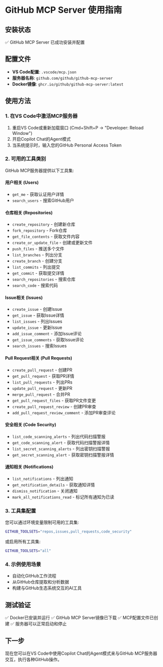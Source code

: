 # GitHub MCP Server 使用指南

## 安装状态
✅ GitHub MCP Server 已成功安装并配置

## 配置文件
- **VS Code配置**: `.vscode/mcp.json`
- **服务器名称**: `github.com/github/github-mcp-server`
- **Docker镜像**: `ghcr.io/github/github-mcp-server:latest`

## 使用方法

### 1. 在VS Code中激活MCP服务器
1. 重启VS Code或重新加载窗口 (Cmd+Shift+P -> "Developer: Reload Window")
2. 开启Copilot Chat的Agent模式
3. 当系统提示时，输入您的GitHub Personal Access Token

### 2. 可用的工具类别
GitHub MCP服务器提供以下工具集:

#### 用户相关 (Users)
- `get_me` - 获取认证用户详情
- `search_users` - 搜索GitHub用户

#### 仓库相关 (Repositories) 
- `create_repository` - 创建新仓库
- `fork_repository` - Fork仓库
- `get_file_contents` - 获取文件内容
- `create_or_update_file` - 创建或更新文件
- `push_files` - 推送多个文件
- `list_branches` - 列出分支
- `create_branch` - 创建分支
- `list_commits` - 列出提交
- `get_commit` - 获取提交详情
- `search_repositories` - 搜索仓库
- `search_code` - 搜索代码

#### Issue相关 (Issues)
- `create_issue` - 创建Issue
- `get_issue` - 获取Issue详情
- `list_issues` - 列出Issues
- `update_issue` - 更新Issue
- `add_issue_comment` - 添加Issue评论
- `get_issue_comments` - 获取Issue评论
- `search_issues` - 搜索Issues

#### Pull Request相关 (Pull Requests)
- `create_pull_request` - 创建PR
- `get_pull_request` - 获取PR详情
- `list_pull_requests` - 列出PRs
- `update_pull_request` - 更新PR
- `merge_pull_request` - 合并PR
- `get_pull_request_files` - 获取PR文件变更
- `create_pull_request_review` - 创建PR审查
- `add_pull_request_review_comment` - 添加PR审查评论

#### 安全相关 (Code Security)
- `list_code_scanning_alerts` - 列出代码扫描警报
- `get_code_scanning_alert` - 获取代码扫描警报详情
- `list_secret_scanning_alerts` - 列出密钥扫描警报
- `get_secret_scanning_alert` - 获取密钥扫描警报详情

#### 通知相关 (Notifications)
- `list_notifications` - 列出通知
- `get_notification_details` - 获取通知详情
- `dismiss_notification` - 关闭通知
- `mark_all_notifications_read` - 标记所有通知为已读

### 3. 工具集配置
您可以通过环境变量限制可用的工具集:
```bash
GITHUB_TOOLSETS="repos,issues,pull_requests,code_security"
```

或启用所有工具集:
```bash
GITHUB_TOOLSETS="all"
```

### 4. 示例使用场景
- 自动化GitHub工作流程
- 从GitHub仓库提取和分析数据
- 构建与GitHub生态系统交互的AI工具

## 测试验证
✅ Docker已安装并运行
✅ GitHub MCP Server镜像已下载
✅ MCP配置文件已创建
✅ 服务器可以正常启动和停止

## 下一步
现在您可以在VS Code中使用Copilot Chat的Agent模式来与GitHub MCP服务器交互，执行各种GitHub操作。